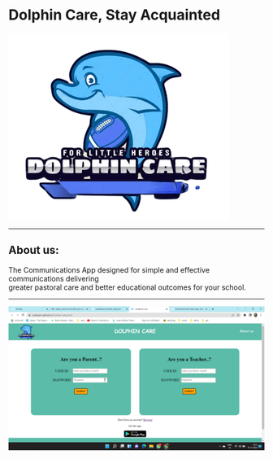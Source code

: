 # Dolphin Care, Stay Acquainted 
<img src="https://github.com/sudeepnn/sinnister-ping-bot/blob/main/images/dolphine.png" >  <br>
 **** 
 ## About us:
The Communications App designed for simple and effective communications delivering  <br>
greater pastoral care and better educational outcomes for your school. <br>
 ****
![](https://github.com/sudeepnn/sinnister-ping-bot/blob/main/images/Screenshot%20(257).png) <br>
